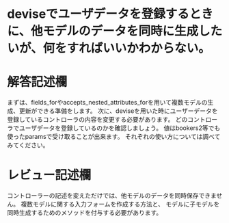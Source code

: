 # deviseでユーザデータを登録するときに、他モデルのデータを同時に生成したいが、何をすればいいかわからない。
# 解答記述欄

まずは、fields_forやaccepts_nested_attributes_forを用いて複数モデルの生成、更新ができる準備をします。
次に、deviseを用いた時にユーザーデータを登録しているコントローラの内容を変更する必要があります。
どのコントローラでユーザデータを登録しているのかを確認しましょう。
値はbookers2等でも使ったparamsで受け取ることが出来ます。
それぞれの使い方については調べてみてください。

# レビュー記述欄
コントローラーの記述を変えただけでは、他モデルのデータを同時保存できません。
複数モデルに関する入力フォームを作成する方法と、
モデルに子モデルを同時生成するためのメソッドを付与する必要があります。
